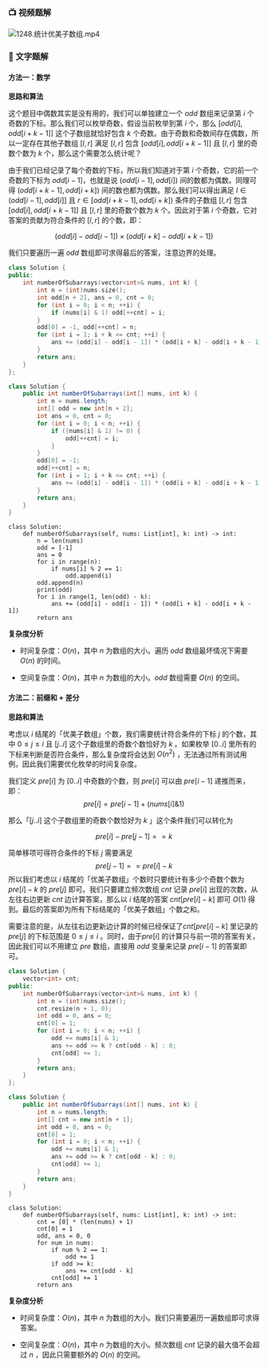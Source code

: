 ### 📺 视频题解  
![1248.统计优美子数组.mp4](5103845f-f35e-445c-bd5a-38e180cc00d4)

### 📖 文字题解
#### 方法一：数学

**思路和算法**

这个题目中偶数其实是没有用的，我们可以单独建立一个 $\textit{odd}$ 数组来记录第 $i$ 个奇数的下标。那么我们可以枚举奇数，假设当前枚举到第 $i$ 个，那么 $[\textit{odd}[i],\textit{odd}[i+k-1]]$ 这个子数组就恰好包含 $k$ 个奇数。由于奇数和奇数间存在偶数，所以一定存在其他子数组 $[l,r]$ 满足 $[l,r]$ 包含 $[\textit{odd}[i],\textit{odd}[i+k-1]]$ 且 $[l,r]$ 里的奇数个数为 $k$ 个，那么这个需要怎么统计呢？

由于我们已经记录了每个奇数的下标，所以我们知道对于第 $i$ 个奇数，它的前一个奇数的下标为 $\textit{odd}[i-1]$，也就是说 $(\textit{odd}[i-1],\textit{odd}[i])$ 间的数都为偶数。同理可得 $(\textit{odd}[i+k-1],\textit{odd}[i+k])$ 间的数也都为偶数。那么我们可以得出满足 $l\in (\textit{odd}[i-1],\textit{odd}[i]]$ 且 $r\in [\textit{odd}[i+k-1],\textit{odd}[i+k])$ 条件的子数组 $[l,r]$ 包含 $[\textit{odd}[i],\textit{odd}[i+k-1]]$ 且 $[l,r]$ 里的奇数个数为 $k$ 个。因此对于第 $i$ 个奇数，它对答案的贡献为符合条件的 $[l,r]$ 的个数，即：

$$
(\textit{odd}[i] - \textit{odd}[i - 1]) \times (\textit{odd}[i + k] - \textit{odd}[i + k - 1])
$$

我们只要遍历一遍 $\textit{odd}$ 数组即可求得最后的答案，注意边界的处理。

```C++ [sol1-C++]
class Solution {
public:
    int numberOfSubarrays(vector<int>& nums, int k) {
        int n = (int)nums.size();
        int odd[n + 2], ans = 0, cnt = 0;
        for (int i = 0; i < n; ++i) {
            if (nums[i] & 1) odd[++cnt] = i;
        }
        odd[0] = -1, odd[++cnt] = n;
        for (int i = 1; i + k <= cnt; ++i) {
            ans += (odd[i] - odd[i - 1]) * (odd[i + k] - odd[i + k - 1]); 
        }
        return ans;
    }
};
```
```Java [sol1-Java]
class Solution {
    public int numberOfSubarrays(int[] nums, int k) {
        int n = nums.length;
        int[] odd = new int[n + 2];
        int ans = 0, cnt = 0;
        for (int i = 0; i < n; ++i) {
            if ((nums[i] & 1) != 0) {
                odd[++cnt] = i;
            }
        }
        odd[0] = -1;
        odd[++cnt] = n;
        for (int i = 1; i + k <= cnt; ++i) {
            ans += (odd[i] - odd[i - 1]) * (odd[i + k] - odd[i + k - 1]); 
        }
        return ans;
    }
}
```
```Python3 [sol1-Python3]
class Solution:
    def numberOfSubarrays(self, nums: List[int], k: int) -> int:
        n = len(nums)
        odd = [-1]
        ans = 0
        for i in range(n):
            if nums[i] % 2 == 1:
                odd.append(i)
        odd.append(n)
        print(odd)
        for i in range(1, len(odd) - k):
            ans += (odd[i] - odd[i - 1]) * (odd[i + k] - odd[i + k - 1])
        return ans
```

**复杂度分析**

- 时间复杂度：$O(n)$，其中 $n$ 为数组的大小。遍历 $\textit{odd}$ 数组最坏情况下需要 $O(n)$ 的时间。

- 空间复杂度：$O(n)$，其中 $n$ 为数组的大小。$\textit{odd}$ 数组需要 $O(n)$ 的空间。


#### 方法二：前缀和 + 差分

**思路和算法**

考虑以 $i$ 结尾的「优美子数组」个数，我们需要统计符合条件的下标 $j$ 的个数，其中 $0\leq j\leq i$ 且 $[j..i]$ 这个子数组里的奇数个数恰好为 $k$ 。如果枚举 $[0..i]$ 里所有的下标来判断是否符合条件，那么复杂度将会达到 $O(n^2)$ ，无法通过所有测试用例，因此我们需要优化枚举的时间复杂度。

我们定义 $\textit{pre}[i]$ 为 $[0..i]$ 中奇数的个数，则 $\textit{pre}[i]$ 可以由 $\textit{pre}[i-1]$ 递推而来，即：
$$
\textit{pre}[i]=\textit{pre}[i-1]+(\textit{nums}[i]\&1)
$$

那么「$[j..i]$ 这个子数组里的奇数个数恰好为 $k$ 」这个条件我们可以转化为

$$
\textit{pre}[i]-\textit{pre}[j-1]==k
$$

简单移项可得符合条件的下标 $j$ 需要满足
$$
\textit{pre}[j-1] == \textit{pre}[i] - k
$$
所以我们考虑以 $i$ 结尾的「优美子数组」个数时只要统计有多少个奇数个数为 $\textit{pre}[i]-k$ 的 $\textit{pre}[j]$ 即可。我们只要建立频次数组 $\textit{cnt}$ 记录 $\textit{pre}[i]$ 出现的次数，从左往右边更新 $\textit{cnt}$ 边计算答案，那么以 $i$ 结尾的答案 $\textit{cnt}[\textit{pre}[i]-k]$ 即可 $O(1)$ 得到。最后的答案即为所有下标结尾的「优美子数组」个数之和。

需要注意的是，从左往右边更新边计算的时候已经保证了$\textit{cnt}[\textit{pre}[i]-k]$ 里记录的 $\textit{pre}[j]$ 的下标范围是 $0\leq j\leq i$ 。同时，由于$\textit{pre}[i]$ 的计算只与前一项的答案有关，因此我们可以不用建立 $\textit{pre}$ 数组，直接用 $\textit{odd}$ 变量来记录 $pre[i-1]$ 的答案即可。

```C++ [sol2-C++]
class Solution {
    vector<int> cnt;
public:
    int numberOfSubarrays(vector<int>& nums, int k) {
        int n = (int)nums.size();
        cnt.resize(n + 1, 0);
        int odd = 0, ans = 0;
        cnt[0] = 1;
        for (int i = 0; i < n; ++i) {
            odd += nums[i] & 1;
            ans += odd >= k ? cnt[odd - k] : 0;
            cnt[odd] += 1;
        }
        return ans;
    }
};
```
```Java [sol2-Java]
class Solution {
    public int numberOfSubarrays(int[] nums, int k) {
        int n = nums.length;
        int[] cnt = new int[n + 1];
        int odd = 0, ans = 0;
        cnt[0] = 1;
        for (int i = 0; i < n; ++i) {
            odd += nums[i] & 1;
            ans += odd >= k ? cnt[odd - k] : 0;
            cnt[odd] += 1;
        }
        return ans;
    }
}
```
```Python3 [sol2-Python3]
class Solution:
    def numberOfSubarrays(self, nums: List[int], k: int) -> int:
        cnt = [0] * (len(nums) + 1)
        cnt[0] = 1
        odd, ans = 0, 0
        for num in nums:
            if num % 2 == 1:
                odd += 1
            if odd >= k:
                ans += cnt[odd - k]
            cnt[odd] += 1
        return ans
```

**复杂度分析**

- 时间复杂度：$O(n)$，其中 $n$ 为数组的大小。我们只需要遍历一遍数组即可求得答案。

- 空间复杂度：$O(n)$，其中 $n$ 为数组的大小。频次数组 $\textit{cnt}$ 记录的最大值不会超过 $n$ ，因此只需要额外的 $O(n)$ 的空间。